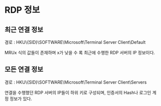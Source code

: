 # **RDP 정보**

## **최근 연결 정보**

경로 : HKU\\{SID}\SOFTWARE\Microsoft\Terminal Server Client\Default

MRUx 식의 값들이 존재하며 x가 낮을 수 록 최근에 수행한 RDP 서버의 IP 정보이다.

## **모든 연결 정보**

경로 : HKU\\{SID}\SOFTWARE\Microsoft\Terminal Server Client\Servers

연결을 수행했던 RDP 서버의 IP들이 하위 키로 구성되며, 인증서의 Hash나 로그인 계정 정보가 있다.